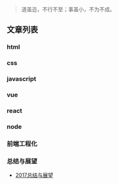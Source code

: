 > 道虽迩，不行不至；事虽小，不为不成。

## 文章列表

### html

### css

### javascript

### vue

### react

### node

### 前端工程化

### 总结与展望

* [2017总结与展望](https://github.com/lxyc/lxyc-blog/issues/1)